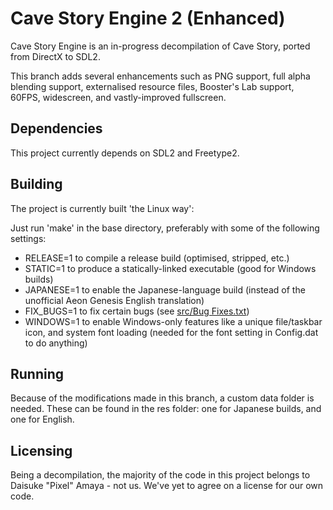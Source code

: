 # Cave Story Engine 2 (Enhanced)

Cave Story Engine is an in-progress decompilation of Cave Story, ported from DirectX to SDL2.

This branch adds several enhancements such as PNG support, full alpha blending support, externalised resource files, Booster's Lab support, 60FPS, widescreen, and vastly-improved fullscreen.

## Dependencies

This project currently depends on SDL2 and Freetype2.

## Building

The project is currently built 'the Linux way':

Just run 'make' in the base directory, preferably with some of the following settings:

* RELEASE=1 to compile a release build (optimised, stripped, etc.)
* STATIC=1 to produce a statically-linked executable (good for Windows builds)
* JAPANESE=1 to enable the Japanese-language build (instead of the unofficial Aeon Genesis English translation)
* FIX_BUGS=1 to fix certain bugs (see [src/Bug Fixes.txt](src/Bug%20Fixes.txt))
* WINDOWS=1 to enable Windows-only features like a unique file/taskbar icon, and system font loading (needed for the font setting in Config.dat to do anything)

## Running

Because of the modifications made in this branch, a custom data folder is needed. These can be found in the res folder: one for Japanese builds, and one for English.

## Licensing

Being a decompilation, the majority of the code in this project belongs to Daisuke "Pixel" Amaya - not us. We've yet to agree on a license for our own code.
